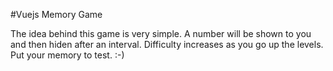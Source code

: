 #Vuejs Memory Game

The idea behind this game is very simple. A number will be shown to you and then hiden after an interval.
Difficulty increases as you go up the levels. <br>
Put your memory to test. :-)